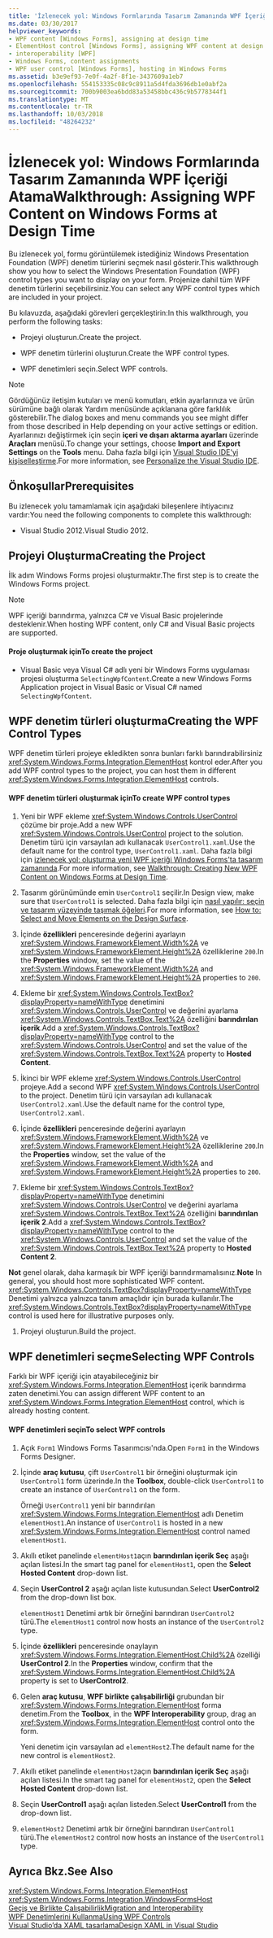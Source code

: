 ```yaml
---
title: 'İzlenecek yol: Windows Formlarında Tasarım Zamanında WPF İçeriği Atama'
ms.date: 03/30/2017
helpviewer_keywords:
- WPF content [Windows Forms], assigning at design time
- ElementHost control [Windows Forms], assigning WPF content at design time
- interoperability [WPF]
- Windows Forms, content assignments
- WPF user control [Windows Forms], hosting in Windows Forms
ms.assetid: b3e9ef93-7e0f-4a2f-8f1e-3437609a1eb7
ms.openlocfilehash: 554153335c08c9c8911a5d4fda3696db1e0abf2a
ms.sourcegitcommit: 700b9003ea6bdd83a53458bbc436c9b5778344f1
ms.translationtype: MT
ms.contentlocale: tr-TR
ms.lasthandoff: 10/03/2018
ms.locfileid: "48264232"
---
```

# <a name="walkthrough-assigning-wpf-content-on-windows-forms-at-design-time"></a><span data-ttu-id="73900-102">İzlenecek yol: Windows Formlarında Tasarım Zamanında WPF İçeriği Atama</span><span class="sxs-lookup"><span data-stu-id="73900-102">Walkthrough: Assigning WPF Content on Windows Forms at Design Time</span></span>
<span data-ttu-id="73900-103">Bu izlenecek yol, formu görüntülemek istediğiniz Windows Presentation Foundation (WPF) denetim türlerini seçmek nasıl gösterir.</span><span class="sxs-lookup"><span data-stu-id="73900-103">This walkthrough show you how to select the Windows Presentation Foundation (WPF) control types you want to display on your form.</span></span> <span data-ttu-id="73900-104">Projenize dahil tüm WPF denetim türlerini seçebilirsiniz.</span><span class="sxs-lookup"><span data-stu-id="73900-104">You can select any WPF control types which are included in your project.</span></span>

 <span data-ttu-id="73900-105">Bu kılavuzda, aşağıdaki görevleri gerçekleştirin:</span><span class="sxs-lookup"><span data-stu-id="73900-105">In this walkthrough, you perform the following tasks:</span></span>

-   <span data-ttu-id="73900-106">Projeyi oluşturun.</span><span class="sxs-lookup"><span data-stu-id="73900-106">Create the project.</span></span>

-   <span data-ttu-id="73900-107">WPF denetim türlerini oluşturun.</span><span class="sxs-lookup"><span data-stu-id="73900-107">Create the WPF control types.</span></span>

-   <span data-ttu-id="73900-108">WPF denetimleri seçin.</span><span class="sxs-lookup"><span data-stu-id="73900-108">Select WPF controls.</span></span>

> [!NOTE]
>  <span data-ttu-id="73900-109">Gördüğünüz iletişim kutuları ve menü komutları, etkin ayarlarınıza ve ürün sürümüne bağlı olarak Yardım menüsünde açıklanana göre farklılık gösterebilir.</span><span class="sxs-lookup"><span data-stu-id="73900-109">The dialog boxes and menu commands you see might differ from those described in Help depending on your active settings or edition.</span></span> <span data-ttu-id="73900-110">Ayarlarınızı değiştirmek için seçin **içeri ve dışarı aktarma ayarları** üzerinde **Araçları** menüsü.</span><span class="sxs-lookup"><span data-stu-id="73900-110">To change your settings, choose **Import and Export Settings** on the **Tools** menu.</span></span> <span data-ttu-id="73900-111">Daha fazla bilgi için [Visual Studio IDE'yi kişiselleştirme](/visualstudio/ide/personalizing-the-visual-studio-ide).</span><span class="sxs-lookup"><span data-stu-id="73900-111">For more information, see [Personalize the Visual Studio IDE](/visualstudio/ide/personalizing-the-visual-studio-ide).</span></span>  
  
## <a name="prerequisites"></a><span data-ttu-id="73900-112">Önkoşullar</span><span class="sxs-lookup"><span data-stu-id="73900-112">Prerequisites</span></span>  
 <span data-ttu-id="73900-113">Bu izlenecek yolu tamamlamak için aşağıdaki bileşenlere ihtiyacınız vardır:</span><span class="sxs-lookup"><span data-stu-id="73900-113">You need the following components to complete this walkthrough:</span></span>  
  
-   <span data-ttu-id="73900-114">Visual Studio 2012.</span><span class="sxs-lookup"><span data-stu-id="73900-114">Visual Studio 2012.</span></span>  
  
## <a name="creating-the-project"></a><span data-ttu-id="73900-115">Projeyi Oluşturma</span><span class="sxs-lookup"><span data-stu-id="73900-115">Creating the Project</span></span>  
 <span data-ttu-id="73900-116">İlk adım Windows Forms projesi oluşturmaktır.</span><span class="sxs-lookup"><span data-stu-id="73900-116">The first step is to create the Windows Forms project.</span></span>  
  
> [!NOTE]
>  <span data-ttu-id="73900-117">WPF içeriği barındırma, yalnızca C# ve Visual Basic projelerinde desteklenir.</span><span class="sxs-lookup"><span data-stu-id="73900-117">When hosting WPF content, only C# and Visual Basic projects are supported.</span></span>  
  
#### <a name="to-create-the-project"></a><span data-ttu-id="73900-118">Proje oluşturmak için</span><span class="sxs-lookup"><span data-stu-id="73900-118">To create the project</span></span>  
  
-   <span data-ttu-id="73900-119">Visual Basic veya Visual C# adlı yeni bir Windows Forms uygulaması projesi oluşturma `SelectingWpfContent`.</span><span class="sxs-lookup"><span data-stu-id="73900-119">Create a new Windows Forms Application project in Visual Basic or Visual C# named `SelectingWpfContent`.</span></span>  
  
## <a name="creating-the-wpf-control-types"></a><span data-ttu-id="73900-120">WPF denetim türleri oluşturma</span><span class="sxs-lookup"><span data-stu-id="73900-120">Creating the WPF Control Types</span></span>  
 <span data-ttu-id="73900-121">WPF denetim türleri projeye ekledikten sonra bunları farklı barındırabilirsiniz <xref:System.Windows.Forms.Integration.ElementHost> kontrol eder.</span><span class="sxs-lookup"><span data-stu-id="73900-121">After you add WPF control types to the project, you can host them in different <xref:System.Windows.Forms.Integration.ElementHost> controls.</span></span>  
  
#### <a name="to-create-wpf-control-types"></a><span data-ttu-id="73900-122">WPF denetim türleri oluşturmak için</span><span class="sxs-lookup"><span data-stu-id="73900-122">To create WPF control types</span></span>  
  
1.  <span data-ttu-id="73900-123">Yeni bir WPF ekleme <xref:System.Windows.Controls.UserControl> çözüme bir proje.</span><span class="sxs-lookup"><span data-stu-id="73900-123">Add a new WPF <xref:System.Windows.Controls.UserControl> project to the solution.</span></span> <span data-ttu-id="73900-124">Denetim türü için varsayılan adı kullanacak `UserControl1.xaml`.</span><span class="sxs-lookup"><span data-stu-id="73900-124">Use the default name for the control type, `UserControl1.xaml`.</span></span> <span data-ttu-id="73900-125">Daha fazla bilgi için [izlenecek yol: oluşturma yeni WPF içeriği Windows Forms'ta tasarım zamanında](../../../../docs/framework/winforms/advanced/walkthrough-creating-new-wpf-content-on-windows-forms-at-design-time.md).</span><span class="sxs-lookup"><span data-stu-id="73900-125">For more information, see [Walkthrough: Creating New WPF Content on Windows Forms at Design Time](../../../../docs/framework/winforms/advanced/walkthrough-creating-new-wpf-content-on-windows-forms-at-design-time.md).</span></span>  
  
2.  <span data-ttu-id="73900-126">Tasarım görünümünde emin `UserControl1` seçilir.</span><span class="sxs-lookup"><span data-stu-id="73900-126">In Design view, make sure that `UserControl1` is selected.</span></span> <span data-ttu-id="73900-127">Daha fazla bilgi için [nasıl yapılır: seçin ve tasarım yüzeyinde taşımak öğeleri](https://msdn.microsoft.com/library/54cb70b6-b35b-46e4-a0cc-65189399c474).</span><span class="sxs-lookup"><span data-stu-id="73900-127">For more information, see [How to: Select and Move Elements on the Design Surface](https://msdn.microsoft.com/library/54cb70b6-b35b-46e4-a0cc-65189399c474).</span></span>  
  
3.  <span data-ttu-id="73900-128">İçinde **özellikleri** penceresinde değerini ayarlayın <xref:System.Windows.FrameworkElement.Width%2A> ve <xref:System.Windows.FrameworkElement.Height%2A> özelliklerine `200`.</span><span class="sxs-lookup"><span data-stu-id="73900-128">In the **Properties** window, set the value of the <xref:System.Windows.FrameworkElement.Width%2A> and <xref:System.Windows.FrameworkElement.Height%2A> properties to `200`.</span></span>  
  
4.  <span data-ttu-id="73900-129">Ekleme bir <xref:System.Windows.Controls.TextBox?displayProperty=nameWithType> denetimini <xref:System.Windows.Controls.UserControl> ve değerini ayarlama <xref:System.Windows.Controls.TextBox.Text%2A> özelliğini **barındırılan içerik**.</span><span class="sxs-lookup"><span data-stu-id="73900-129">Add a <xref:System.Windows.Controls.TextBox?displayProperty=nameWithType> control to the <xref:System.Windows.Controls.UserControl> and set the value of the <xref:System.Windows.Controls.TextBox.Text%2A> property to **Hosted Content**.</span></span>  
  
5.  <span data-ttu-id="73900-130">İkinci bir WPF ekleme <xref:System.Windows.Controls.UserControl> projeye.</span><span class="sxs-lookup"><span data-stu-id="73900-130">Add a second WPF <xref:System.Windows.Controls.UserControl> to the project.</span></span> <span data-ttu-id="73900-131">Denetim türü için varsayılan adı kullanacak `UserControl2.xaml`.</span><span class="sxs-lookup"><span data-stu-id="73900-131">Use the default name for the control type, `UserControl2.xaml`.</span></span>  
  
6.  <span data-ttu-id="73900-132">İçinde **özellikleri** penceresinde değerini ayarlayın <xref:System.Windows.FrameworkElement.Width%2A> ve <xref:System.Windows.FrameworkElement.Height%2A> özelliklerine `200`.</span><span class="sxs-lookup"><span data-stu-id="73900-132">In the **Properties** window, set the value of the <xref:System.Windows.FrameworkElement.Width%2A> and <xref:System.Windows.FrameworkElement.Height%2A> properties to `200`.</span></span>  
  
7.  <span data-ttu-id="73900-133">Ekleme bir <xref:System.Windows.Controls.TextBox?displayProperty=nameWithType> denetimini <xref:System.Windows.Controls.UserControl> ve değerini ayarlama <xref:System.Windows.Controls.TextBox.Text%2A> özelliğini **barındırılan içerik 2**.</span><span class="sxs-lookup"><span data-stu-id="73900-133">Add a <xref:System.Windows.Controls.TextBox?displayProperty=nameWithType> control to the <xref:System.Windows.Controls.UserControl> and set the value of the <xref:System.Windows.Controls.TextBox.Text%2A> property to **Hosted Content 2**.</span></span>  
  
 <span data-ttu-id="73900-134">**Not** genel olarak, daha karmaşık bir WPF içeriği barındırmamalısınız.</span><span class="sxs-lookup"><span data-stu-id="73900-134">**Note** In general, you should host more sophisticated WPF content.</span></span> <span data-ttu-id="73900-135"><xref:System.Windows.Controls.TextBox?displayProperty=nameWithType> Denetimi yalnızca yalnızca tanım amaçlıdır için burada kullanılır.</span><span class="sxs-lookup"><span data-stu-id="73900-135">The <xref:System.Windows.Controls.TextBox?displayProperty=nameWithType> control is used here for illustrative purposes only.</span></span>  
  
1.  <span data-ttu-id="73900-136">Projeyi oluşturun.</span><span class="sxs-lookup"><span data-stu-id="73900-136">Build the project.</span></span>  
  
## <a name="selecting-wpf-controls"></a><span data-ttu-id="73900-137">WPF denetimleri seçme</span><span class="sxs-lookup"><span data-stu-id="73900-137">Selecting WPF Controls</span></span>  
 <span data-ttu-id="73900-138">Farklı bir WPF içeriği için atayabileceğiniz bir <xref:System.Windows.Forms.Integration.ElementHost> içerik barındırma zaten denetimi.</span><span class="sxs-lookup"><span data-stu-id="73900-138">You can assign different WPF content to an <xref:System.Windows.Forms.Integration.ElementHost> control, which is already hosting content.</span></span>  
  
#### <a name="to-select-wpf-controls"></a><span data-ttu-id="73900-139">WPF denetimleri seçin</span><span class="sxs-lookup"><span data-stu-id="73900-139">To select WPF controls</span></span>  
  
1.  <span data-ttu-id="73900-140">Açık `Form1` Windows Forms Tasarımcısı'nda.</span><span class="sxs-lookup"><span data-stu-id="73900-140">Open `Form1` in the Windows Forms Designer.</span></span>  
  
2.  <span data-ttu-id="73900-141">İçinde **araç kutusu**, çift `UserControl1` bir örneğini oluşturmak için `UserControl1` form üzerinde.</span><span class="sxs-lookup"><span data-stu-id="73900-141">In the **Toolbox**, double-click `UserControl1` to create an instance of `UserControl1` on the form.</span></span>  
  
     <span data-ttu-id="73900-142">Örneği `UserControl1` yeni bir barındırılan <xref:System.Windows.Forms.Integration.ElementHost> adlı Denetim `elementHost1`.</span><span class="sxs-lookup"><span data-stu-id="73900-142">An instance of `UserControl1` is hosted in a new <xref:System.Windows.Forms.Integration.ElementHost> control named `elementHost1`.</span></span>  
  
3.  <span data-ttu-id="73900-143">Akıllı etiket panelinde `elementHost1`açın **barındırılan içerik Seç** aşağı açılan listesi.</span><span class="sxs-lookup"><span data-stu-id="73900-143">In the smart tag panel for `elementHost1`, open the **Select Hosted Content** drop-down list.</span></span>  
  
4.  <span data-ttu-id="73900-144">Seçin **UserControl 2** aşağı açılan liste kutusundan.</span><span class="sxs-lookup"><span data-stu-id="73900-144">Select **UserControl2** from the drop-down list box.</span></span>  
  
     <span data-ttu-id="73900-145">`elementHost1` Denetimi artık bir örneğini barındıran `UserControl2` türü.</span><span class="sxs-lookup"><span data-stu-id="73900-145">The `elementHost1` control now hosts an instance of the `UserControl2` type.</span></span>  
  
5.  <span data-ttu-id="73900-146">İçinde **özellikleri** penceresinde onaylayın <xref:System.Windows.Forms.Integration.ElementHost.Child%2A> özelliği **UserControl 2**.</span><span class="sxs-lookup"><span data-stu-id="73900-146">In the **Properties** window, confirm that the <xref:System.Windows.Forms.Integration.ElementHost.Child%2A> property is set to **UserControl2**.</span></span>  
  
6.  <span data-ttu-id="73900-147">Gelen **araç kutusu**, **WPF birlikte çalışabilirliği** grubundan bir <xref:System.Windows.Forms.Integration.ElementHost> forma denetim.</span><span class="sxs-lookup"><span data-stu-id="73900-147">From the **Toolbox**, in the **WPF Interoperability** group, drag an <xref:System.Windows.Forms.Integration.ElementHost> control onto the form.</span></span>  
  
     <span data-ttu-id="73900-148">Yeni denetim için varsayılan ad `elementHost2`.</span><span class="sxs-lookup"><span data-stu-id="73900-148">The default name for the new control is `elementHost2`.</span></span>  
  
7.  <span data-ttu-id="73900-149">Akıllı etiket panelinde `elementHost2`açın **barındırılan içerik Seç** aşağı açılan listesi.</span><span class="sxs-lookup"><span data-stu-id="73900-149">In the smart tag panel for `elementHost2`, open the **Select Hosted Content** drop-down list.</span></span>  
  
8.  <span data-ttu-id="73900-150">Seçin **UserControl1** aşağı açılan listeden.</span><span class="sxs-lookup"><span data-stu-id="73900-150">Select **UserControl1** from the drop-down list.</span></span>  
  
9. <span data-ttu-id="73900-151">`elementHost2` Denetimi artık bir örneğini barındıran `UserControl1` türü.</span><span class="sxs-lookup"><span data-stu-id="73900-151">The `elementHost2` control now hosts an instance of the `UserControl1` type.</span></span>  
  
## <a name="see-also"></a><span data-ttu-id="73900-152">Ayrıca Bkz.</span><span class="sxs-lookup"><span data-stu-id="73900-152">See Also</span></span>  
 <xref:System.Windows.Forms.Integration.ElementHost>  
 <xref:System.Windows.Forms.Integration.WindowsFormsHost>  
 [<span data-ttu-id="73900-153">Geçiş ve Birlikte Çalışabilirlik</span><span class="sxs-lookup"><span data-stu-id="73900-153">Migration and Interoperability</span></span>](../../../../docs/framework/wpf/advanced/migration-and-interoperability.md)  
 [<span data-ttu-id="73900-154">WPF Denetimlerini Kullanma</span><span class="sxs-lookup"><span data-stu-id="73900-154">Using WPF Controls</span></span>](../../../../docs/framework/winforms/advanced/using-wpf-controls.md)  
 [<span data-ttu-id="73900-155">Visual Studio’da XAML tasarlama</span><span class="sxs-lookup"><span data-stu-id="73900-155">Design XAML in Visual Studio</span></span>](/visualstudio/designers/designing-xaml-in-visual-studio)
